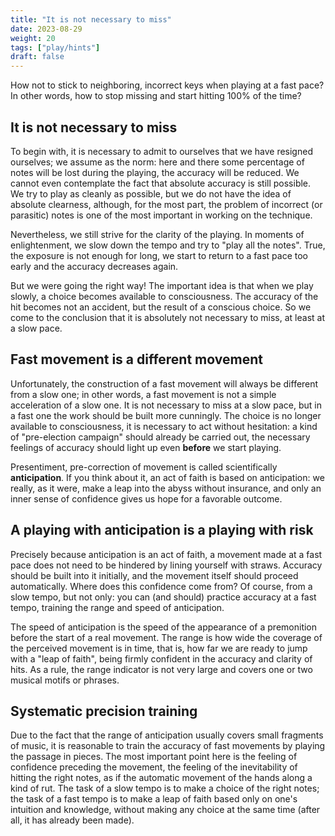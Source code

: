```yaml
---
title: "It is not necessary to miss"
date: 2023-08-29
weight: 20
tags: ["play/hints"]
draft: false
---
```


How not to stick to neighboring, incorrect keys when playing at a fast pace? In other words, how to stop missing and start hitting 100% of the time?

## It is not necessary to miss

To begin with, it is necessary to admit to ourselves that we have resigned ourselves; we assume as the norm: here and there some percentage of notes will be lost during the playing, the accuracy will be reduced. We cannot even contemplate the fact that absolute accuracy is still possible. We try to play as cleanly as possible, but we do not have the idea of absolute clearness, although, for the most part, the problem of incorrect (or parasitic) notes is one of the most important in working on the technique.

Nevertheless, we still strive for the clarity of the playing. In moments of enlightenment, we slow down the tempo and try to "play all the notes". True, the exposure is not enough for long, we start to return to a fast pace too early and the accuracy decreases again.

But we were going the right way! The important idea is that when we play slowly, a choice becomes available to consciousness. The accuracy of the hit becomes not an accident, but the result of a conscious choice. So we come to the conclusion that it is absolutely not necessary to miss, at least at a slow pace.

## Fast movement is a different movement

Unfortunately, the construction of a fast movement will always be different from a slow one; in other words, a fast movement is not a simple acceleration of a slow one. It is not necessary to miss at a slow pace, but in a fast one the work should be built more cunningly. The choice is no longer available to consciousness, it is necessary to act without hesitation: a kind of "pre-election campaign" should already be carried out, the necessary feelings of accuracy should light up even **before** we start playing.

Presentiment, pre-correction of movement is called scientifically **anticipation**. If you think about it, an act of faith is based on anticipation: we really, as it were, make a leap into the abyss without insurance, and only an inner sense of confidence gives us hope for a favorable outcome.

## A playing with anticipation is a playing with risk

Precisely because anticipation is an act of faith, a movement made at a fast pace does not need to be hindered by lining yourself with straws. Accuracy should be built into it initially, and the movement itself should proceed automatically. Where does this confidence come from? Of course, from a slow tempo, but not only: you can (and should) practice accuracy at a fast tempo, training the range and speed of anticipation.

The speed of anticipation is the speed of the appearance of a premonition before the start of a real movement. The range is how wide the coverage of the perceived movement is in time, that is, how far we are ready to jump with a "leap of faith", being firmly confident in the accuracy and clarity of hits. As a rule, the range indicator is not very large and covers one or two musical motifs or phrases.

## Systematic precision training

Due to the fact that the range of anticipation usually covers small fragments of music, it is reasonable to train the accuracy of fast movements by playing the passage in pieces. The most important point here is the feeling of confidence preceding the movement, the feeling of the inevitability of hitting the right notes, as if the automatic movement of the hands along a kind of rut. The task of a slow tempo is to make a choice of the right notes; the task of a fast tempo is to make a leap of faith based only on one's intuition and knowledge, without making any choice at the same time (after all, it has already been made).